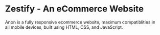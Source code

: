 # Zestify - An eCommerce Website

Anon is a fully responsive ecommerce website, maximum compatiblities in all mobile devices, built using HTML, CSS, and JavaScript.


